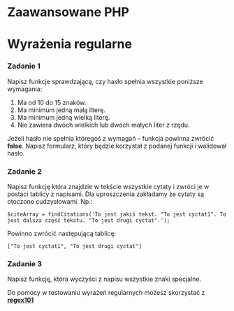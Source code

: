 # Zaawansowane PHP
# Wyrażenia regularne


### Zadanie 1
Napisz funkcje sprawdzającą, czy hasło spełnia wszystkie poniższe wymagania:
  1. Ma od 10 do 15 znaków.
  2. Ma minimum jedną małą literę.
  3. Ma minimum jedną wielką literę.
  4. Nie zawiera dwóch wielkich lub dwóch małych liter z rzędu.

Jeżeli hasło nie spełnia któregoś z wymagań &ndash; funkcja powinna zwrócić **false**.
Napisz formularz, który będzie korzystał z podanej funkcji i walidował hasło.


### Zadanie 2
Napisz funkcję która znajdzie w tekście wszystkie cytaty i zwróci je w postaci tablicy z napisami. 
Dla uproszczenia zakładamy że cytaty są otoczone cudzysłowami. 
Np.:
```
$citeArray = findCitations('To jest jakiś tekst. "To jest cyctat1". To jest dalsza część tekstu. "To jest drugi cyctat".');
```
Powinno zwrócić następującą tablicę:
```
["To jest cyctat1", "To jest drugi cyctat"]
```


### Zadanie 3
Napisz funkcję, która wyczyści z napisu wszystkie znaki specjalne.

Do pomocy w testowaniu wyrażeń regularnych możesz skorzystać z [**regex101**][regex101]


<!-- Links -->
[regex101]: https://regex101.com/
